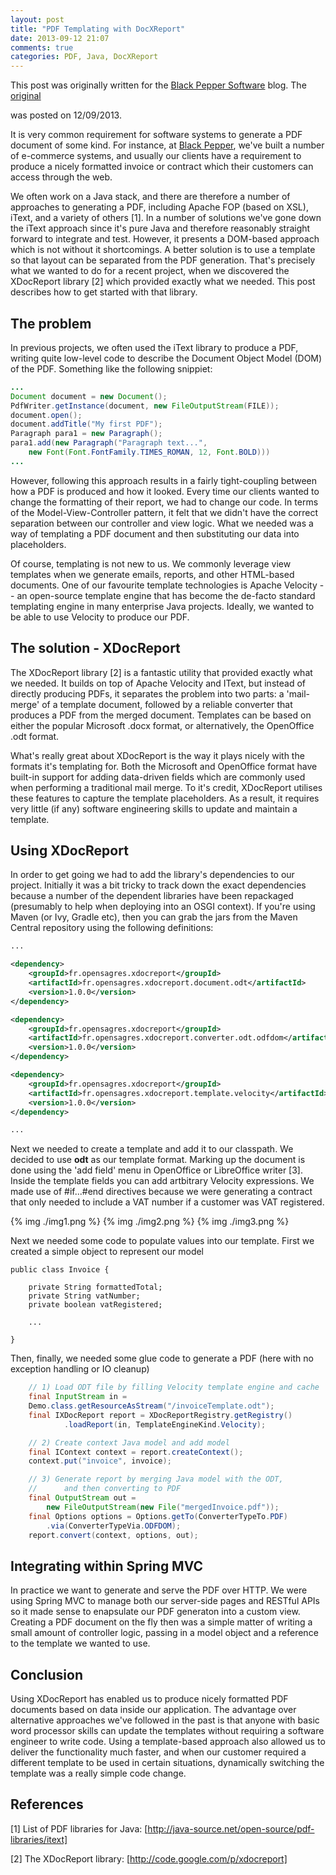 ```yaml
---
layout: post
title: "PDF Templating with DocXReport"
date: 2013-09-12 21:07
comments: true
categories: PDF, Java, DocXReport 
---
```


<p class="headline-box">This post was originally written for the <a href="http://www.blackpepper.co.uk/blog/">Black Pepper Software</a>
blog. The <a href="http://www.blackpepper.co.uk/posts/pdf-templating-with-docxreport/">original</a>

was posted on 12/09/2013.</p>

It is very common requirement for software systems to generate a PDF document of some kind. For instance, at 
[Black Pepper](http://www.blackpepper.co.uk), we've built a number of e-commerce systems, and usually our clients have a requirement to produce a nicely formatted invoice or contract which their customers can access through the web.

We often work on a Java stack, and there are therefore a number of approaches to generating a PDF, including Apache FOP (based on XSL), iText, and a variety of others [1]. In a number of solutions we've gone down the iText approach since it's pure Java and therefore reasonably straight forward to integrate and test. However, it presents a DOM-based approach which is not without it shortcomings. A better solution is to use a template so that layout can be separated from the PDF generation. That's precisely what we wanted to do for a recent project, when we discovered the XDocReport library [2] which provided exactly what we needed. This post describes how to get started with that library.

The problem
-----------
In previous projects, we often used the iText library to produce a PDF, writing quite low-level code to describe the Document Object Model (DOM) of the PDF. Something like the following snippiet:

```java
...
Document document = new Document();
PdfWriter.getInstance(document, new FileOutputStream(FILE));
document.open();
document.addTitle("My first PDF");
Paragraph para1 = new Paragraph();
para1.add(new Paragraph("Paragraph text...", 
	new Font(Font.FontFamily.TIMES_ROMAN, 12, Font.BOLD)))
...
```

However, following this approach results in a fairly tight-coupling between how a PDF is produced and how it looked. Every time our clients wanted to change the formatting of their report, we had to change our code. In terms of the Model-View-Controller pattern, it felt that we didn't have the correct separation between our controller and view logic. What we needed was a way of templating a PDF document and then substituting our data into placeholders.

Of course, templating is not new to us. We commonly leverage view templates when we generate emails, reports, and other HTML-based documents. One of our favourite template technologies is Apache Velocity -- an open-source template engine that has become the de-facto standard templating engine in many enterprise Java projects. Ideally, we wanted to be able to use Velocity to produce our PDF.

The solution - XDocReport
-------------------------

The XDocReport library [2] is a fantastic utility that provided exactly what we needed. It builds on top of Apache Velocity and IText, but instead of directly producing PDFs, it separates the problem into two parts: a 'mail-merge' of a template document, followed by a reliable converter that produces a PDF from the merged document. Templates can be based on either the popular Microsoft .docx format, or alternatively, the OpenOffice .odt format.

What's really great about XDocReport is the way it plays nicely with the formats it's templating for. Both the Microsoft and OpenOffice format have built-in support for adding data-driven fields which are commonly used when performing a traditional mail merge. To it's credit, XDocReport utilises these features to capture the template placeholders. As a result, it requires very little (if any) software engineering skills to update and maintain a template. 

Using XDocReport
----------------

In order to get going we had to add the library's dependencies to our project. Initially it was a bit tricky to track down the exact dependencies because a number of the dependent libraries have been repackaged (presumably to help when deploying into an OSGI context). If you're using Maven (or Ivy, Gradle etc), then you can grab the jars from the Maven Central repository using the following definitions:

```xml
...

<dependency>
	<groupId>fr.opensagres.xdocreport</groupId>
	<artifactId>fr.opensagres.xdocreport.document.odt</artifactId>
	<version>1.0.0</version>
</dependency>

<dependency>
	<groupId>fr.opensagres.xdocreport</groupId>
	<artifactId>fr.opensagres.xdocreport.converter.odt.odfdom</artifactId>
	<version>1.0.0</version>
</dependency>

<dependency>
	<groupId>fr.opensagres.xdocreport</groupId>
	<artifactId>fr.opensagres.xdocreport.template.velocity</artifactId>
	<version>1.0.0</version>
</dependency>

...
```

Next we needed to create a template and add it to our classpath. We decided to use **odt** as our template format. Marking up the document is done using the 'add field' menu in OpenOffice or LibreOffice writer [3]. Inside the template fields you can add artbitrary Velocity expressions. We made use of #if...#end directives because we were generating a contract that only needed to include a VAT number if a customer was VAT registered.

{% img ./img1.png %}
{% img ./img2.png %}
{% img ./img3.png %}


Next we needed some code to populate values into our template. First we created a simple object to represent our model

	public class Invoice {

        private String formattedTotal;
        private String vatNumber;
        private boolean vatRegistered;

        ...

    }

Then, finally, we needed some glue code to generate a PDF (here with no exception handling or IO cleanup)

```java
    // 1) Load ODT file by filling Velocity template engine and cache
    final InputStream in = 
	Demo.class.getResourceAsStream("/invoiceTemplate.odt");
    final IXDocReport report = XDocReportRegistry.getRegistry()
    		.loadReport(in, TemplateEngineKind.Velocity);

    // 2) Create context Java model and add model
    final IContext context = report.createContext();
    context.put("invoice", invoice);

    // 3) Generate report by merging Java model with the ODT,
    //      and then converting to PDF
    final OutputStream out = 
        new FileOutputStream(new File("mergedInvoice.pdf"));
    final Options options = Options.getTo(ConverterTypeTo.PDF)
        .via(ConverterTypeVia.ODFDOM);
    report.convert(context, options, out);
```

Integrating within Spring MVC
-----------------------------

In practice we want to generate and serve the PDF over HTTP. We were using Spring MVC to manage both our server-side pages and RESTful APIs so it made sense to enapsulate our PDF generaton into a custom view. Creating a PDF document on the fly then was a simple matter of writing a small amount of controller logic, passing in a model object and a reference to the template we wanted to use.

Conclusion
----------

Using XDocReport has enabled us to produce nicely formatted PDF documents based on data inside our application. The advantage over alternative approaches we've followed in the past is that anyone with basic word processor skills can update the templates without requiring a software engineer to write code. Using a template-based approach also allowed us to deliver the functionality much faster, and when our customer required a different template to be used in certain situations, dynamically switching the template was a really simple code change.

References
----------

[1] List of PDF libraries for Java: [http://java-source.net/open-source/pdf-libraries/itext]

[2] The XDocReport library: [http://code.google.com/p/xdocreport]

